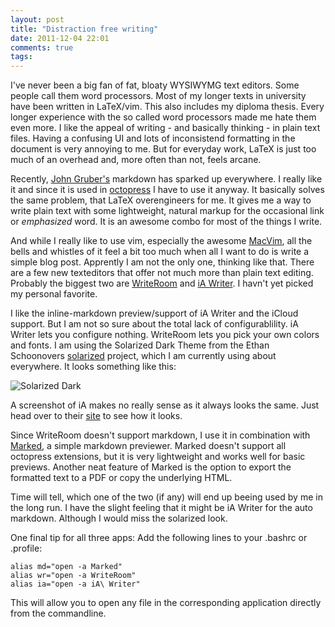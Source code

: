 ```yaml
---
layout: post
title: "Distraction free writing"
date: 2011-12-04 22:01
comments: true
tags: 
---
```


I've never been a big fan of fat, bloaty WYSIWYMG text editors. Some people call them word processors. Most of my longer texts in university have been written in LaTeX/vim. This also includes my diploma thesis. Every longer experience with the so called word processors made me hate them even more. I like the appeal of writing - and basically thinking - in plain text files. Having a confusing UI and lots of inconsistend formatting in the document is very annoying to me. But for everyday work, LaTeX is just too much of an overhead and, more often than not, feels arcane.

<!--more-->

Recently, [John Gruber's](http://daringfireball.net/projects/markdown/) markdown has sparked up everywhere. I really like it and since it is used in [octopress](http://octopress.org/) I have to use it anyway. It basically solves the same problem, that LaTeX overengineers for me. It gives me a way to write plain text with some lightweight, natural markup for the occasional link or *emphasized* word. It is an awesome combo for most of the things I write.

And while I really like to use vim, especially the awesome [MacVim](http://code.google.com/p/macvim/), all the bells and whistles of it feel a bit too much when all I want to do is write a simple blog post. Apprently I am not the only one, thinking like that. There are a few new texteditors that offer not much more than plain text editing. Probably the biggest two are [WriteRoom](http://www.hogbaysoftware.com/products/writeroom) and [iA Writer](http://www.iawriter.com/). I havn't yet picked my personal favorite.

I like the inline-markdown preview/support of iA Writer and the iCloud support. But I am not so sure about the total lack of configurablility. iA Writer lets you configure nothing. WriteRoom lets you pick your own colors and fonts. I am using the Solarized Dark Theme from the Ethan Schoonovers [solarized](http://ethanschoonover.com/solarized) project, which I am currently using about everywhere. It looks something like this:

![](https://raw.githubusercontent.com/altercation/solarized/master/img/screen-haskell-dark.png "Solarized Dark")

A screenshot of iA makes no really sense as it always looks the same. Just head over to their [site](http://www.iawriter.com/) to see how it looks.

Since WriteRoom doesn't support markdown, I use it in combination with [Marked](http://markedapp.com/), a simple markdown previewer. Marked doesn't support all octopress extensions, but it is very lightweight and works well for basic previews. Another neat feature of Marked is the option to export the formatted text to a PDF or copy the underlying HTML.

Time will tell, which one of the two (if any) will end up beeing used by me in the long run. I have the slight feeling that it might be iA Writer for the auto markdown. Although I would miss the solarized look.

One final tip for all three apps: Add the following lines to your .bashrc or .profile:

	alias md="open -a Marked"
	alias wr="open -a WriteRoom"
	alias ia="open -a iA\ Writer"
	
This will allow you to open any file in the corresponding application directly from the commandline.
